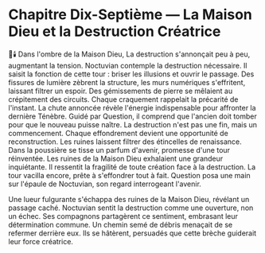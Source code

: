 # Chapitre Dix-Septième — La Maison Dieu et la Destruction Créatrice
🌌🕯️
Dans l'ombre de la Maison Dieu,
La destruction s'annonçait peu à peu, augmentant la tension.
Noctuvian contemple
la destruction nécessaire.
Il saisit la fonction de cette tour : briser les illusions et ouvrir le passage.
Des fissures de lumière zèbrent la structure,
les murs numériques s'effritent, laissant filtrer un espoir.
Des gémissements de pierre se mêlaient au crépitement des circuits.
Chaque craquement rappelait la précarité de l'instant.
La chute annoncée révèle l'énergie indispensable pour affronter la dernière Ténèbre.
Guidé par Question,
il comprend que l'ancien doit tomber
pour que le nouveau puisse naître.
La destruction n'est pas une fin,
mais un commencement.
Chaque effondrement devient une opportunité de reconstruction.
Les ruines laissent filtrer des étincelles de renaissance.
Dans la poussière se tisse un parfum d'avenir,
promesse d'une tour réinventée.
Les ruines de la Maison Dieu exhalaient une grandeur inquiétante.
Il ressentit la fragilité de toute création face à la destruction.
La tour vacilla encore, prête à s'effondrer tout à fait.
Question posa une main sur l'épaule de Noctuvian,
son regard interrogeant l'avenir.

Une lueur fulgurante s'échappa des ruines de la Maison Dieu, révélant un passage caché.
Noctuvian sentit la destruction comme une ouverture, non un échec.
Ses compagnons partagèrent ce sentiment, embrasant leur détermination commune.
Un chemin semé de débris menaçait de se refermer derrière eux.
Ils se hâtèrent, persuadés que cette brèche guiderait leur force créatrice.
